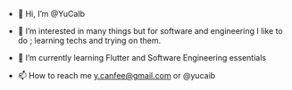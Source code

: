- 👋 Hi, I’m @YuCaIb
- 👀 I’m interested in many things but for software and engineering I like to do ; learning techs and trying on them.
- 🌱 I’m currently learning Flutter and Software Engineering essentials

- 📫 How to reach me y.canfee@gmail.com or @yucaib

<!---
YuCaIb/YuCaIb is a ✨ special ✨ repository because its `README.md` (this file) appears on your GitHub profile.
You can click the Preview link to take a look at your changes.
--->
